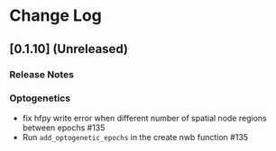 # Change Log

## [0.1.10] (Unreleased)

### Release Notes

### Optogenetics

- fix hfpy write error when different number of spatial node regions between epochs #135
- Run `add_optogenetic_epochs` in the create nwb function #135
